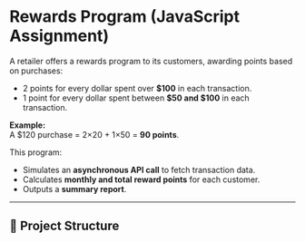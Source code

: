 # Rewards Program (JavaScript Assignment)

A retailer offers a rewards program to its customers, awarding points based on purchases:

- 2 points for every dollar spent over **$100** in each transaction.
- 1 point for every dollar spent between **$50 and $100** in each transaction.

**Example:**  
A $120 purchase = 2×20 + 1×50 = **90 points**.

This program:
- Simulates an **asynchronous API call** to fetch transaction data.
- Calculates **monthly and total reward points** for each customer.
- Outputs a **summary report**.

---

## 📂 Project Structure
